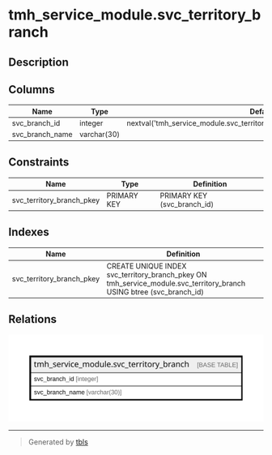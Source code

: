 # tmh_service_module.svc_territory_branch

## Description

## Columns

| Name | Type | Default | Nullable | Children | Parents | Comment |
| ---- | ---- | ------- | -------- | -------- | ------- | ------- |
| svc_branch_id | integer | nextval('tmh_service_module.svc_territory_branch_svc_branch_id_seq'::regclass) | false |  |  |  |
| svc_branch_name | varchar(30) |  | true |  |  |  |

## Constraints

| Name | Type | Definition |
| ---- | ---- | ---------- |
| svc_territory_branch_pkey | PRIMARY KEY | PRIMARY KEY (svc_branch_id) |

## Indexes

| Name | Definition |
| ---- | ---------- |
| svc_territory_branch_pkey | CREATE UNIQUE INDEX svc_territory_branch_pkey ON tmh_service_module.svc_territory_branch USING btree (svc_branch_id) |

## Relations

![er](tmh_service_module.svc_territory_branch.svg)

---

> Generated by [tbls](https://github.com/k1LoW/tbls)
